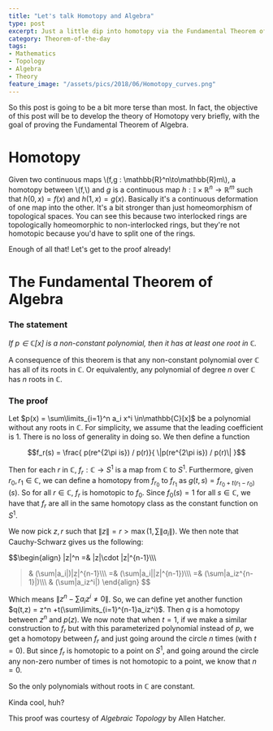 ```yaml
---
title: "Let's talk Homotopy and Algebra"
type: post
excerpt: Just a little dip into homotopy via the Fundamental Theorem of Algebra
category: Theorem-of-the-day
tags:
- Mathematics
- Topology
- Algebra
- Theory
feature_image: "/assets/pics/2018/06/Homotopy_curves.png"
---
```


So this post is going to be a bit more terse than most. In fact, the objective of this post will be to develop the theory of Homotopy very briefly, with the goal of proving the Fundamental Theorem of Algebra.

# Homotopy

Given two continuous maps \\(f,g : \mathbb{R}^n\to\mathbb{R}m\\), a homotopy between \\(f,\\) and $g$ is a continuous map $h: \mathbb{I}\times\mathbb{R}^n\to\mathbb{R}^m$ such that $h(0,x)=f(x)$ and $h(1,x) = g(x)$. Basically it's a continuous deformation of one map into the other. It's a bit stronger than just homeomorphism of topological spaces. You can see this because two interlocked rings are topologically homeomorphic to non-interlocked rings, but they're not homotopic because you'd have to split one of the rings.

Enough of all that! Let's get to the proof already!

# The Fundamental Theorem of Algebra

### The statement

_If $p\in\mathbb{C}[x]$ is a non-constant polynomial, then it has at least one root in $\mathbb{C}$._

A consequence of this theorem is that any non-constant polynomial over $\mathbb{C}$ has all of its roots in $\mathbb{C}$. Or equivalently, any polynomial of degree $n$ over $\mathbb{C}$ has $n$ roots in $\mathbb{C}$.

### The proof

Let $p(x) = \sum\limits_{i=1}^n a_i x^i \in\mathbb{C}[x]$ be a polynomial without any roots in $\mathbb{C}$. For simplicity, we assume that the leading coefficient is 1. There is no loss of generality in doing so. We then define a function

$$f_r(s) = \frac{ p(re^{2\pi is}) / p(r)}{ \|p(re^{2\pi is}) / p(r)\| }$$

Then for each $r$ in $\mathbb{C}$, $f_r:\mathbb{C}\to S^1$ is a map from $\mathbb{C}$ to $S^1$. Furthermore, given $r_0,r_1\in\mathbb{C}$, we can define a homotopy from $f_{r_0}$ to $f_{r_1}$ as $g(t,s) = f_{r_0+t(r_1-r_0)}(s)$. So for all $r\in\mathbb{C}$, $f_r$ is homotopic to $f_0$. Since $f_0(s) = 1$ for all $s\in\mathbb{C}$, we have that $f_r$ are all in the same homotopy class as the constant function on $S^1$.

We now pick $z,r$ such that $\|z\| = r \gt \max(1,\sum \|a_i\| )$. We then note that Cauchy-Schwarz gives us the following:

$$\begin{align}
\|z\|^n =& \|z\|\cdot \|z\|^{n-1}\\\\\\
>& (\sum\|a_i\|)\|z\|^{n-1}\\\\\\
=& (\sum\|a_i\|\|z\|^{n-1})\\\\\\
>=& (\sum\|a_iz^{n-1}\|)\\\\\\
>& (\sum\|a_iz^i\|)
\end{align} $$

Which means $\|z^n - \sum a_i z^i \neq 0\|$. So, we can define yet another function $q(t,z) = z^n +t(\sum\limits_{i=1}^{n-1}a_iz^i)$. Then $q$ is a homotopy between $z^n$ and $p(z)$. We now note that when $t=1$, if we make a similar construction to $f_r$ but with this parameterized polynomial instead of $p$, we get a homotopy between $f_r$ and just going around the circle $n$ times (with $t=0$). But since $f_r$ is homotopic to a point on $S^1$, and going around the circle any non-zero number of times is not homotopic to a point, we know that $n=0$.

So the only polynomials without roots in $\mathbb{C}$ are constant.

Kinda cool, huh?

This proof was courtesy of _Algebraic Topology_ by Allen Hatcher.
